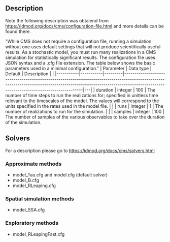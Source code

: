 
## Description 
Note the following description was obtaiend from https://idmod.org/docs/cms/configuration-file.html and more details can be found there.

"While CMS does not require a configuration file, running a simulation without one uses default settings that will not produce scientifically useful results. 
As a stochastic model, you must run many realizations in a CMS simulation for statistically significant results. 
The configuration file uses JSON syntax and a .cfg file extension.
The table below shows the basic parameters used in a minimal configuration."
| Parameter | Data type | Default | Description                                                                                                                                                                                                          |   |
|-----------|-----------|---------|----------------------------------------------------------------------------------------------------------------------------------------------------------------------------------------------------------------------|---|
| duration  | integer   | 100     | The number of time steps to run the realizations for; specified in   unitless time relevant to the timescales of the model. The values will   correspond to the units specified in the rates used in the model file. |   |
| runs      | integer   | 1       | The number of realizations to run for the simulation.                                                                                                                                                                |   |
| samples   | integer   | 100     | The number of samples of the various observables to take over the   duration of the simulation.       


## Solvers
For a description please go to https://idmod.org/docs/cms/solvers.html

### Approximate methods
- model_Tau.cfg and model.cfg  (default solver)
- model_B.cfg 
- model_RLeaping.cfg


### Spatial simulation methods
-  model_SSA.cfg

###  Exploratory methods
- model_RLeapingFast.cfg